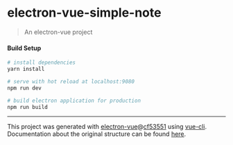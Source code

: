 # electron-vue-simple-note

> An electron-vue project

#### Build Setup

``` bash
# install dependencies
yarn install

# serve with hot reload at localhost:9080
npm run dev

# build electron application for production
npm run build


```

---

This project was generated with [electron-vue](https://github.com/SimulatedGREG/electron-vue)@[cf53551](https://github.com/SimulatedGREG/electron-vue/tree/cf53551a209b49220525e7de80f1c541d7096aef) using [vue-cli](https://github.com/vuejs/vue-cli). Documentation about the original structure can be found [here](https://simulatedgreg.gitbooks.io/electron-vue/content/index.html).
